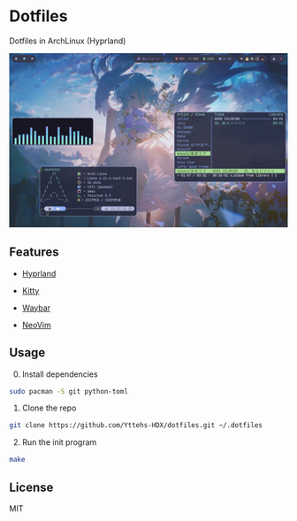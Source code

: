 # Dotfiles

Dotfiles in ArchLinux (Hyprland)

![hyprland](Screenshot.png)

## Features

- [Hyprland](config/hypr)

- [Kitty](config/kitty)

- [Waybar](config/waybar)

- [NeoVim](config/nvim)

## Usage

0. Install dependencies

```bash
sudo pacman -S git python-toml
```

1. Clone the repo


```bash
git clone https://github.com/Yttehs-HDX/dotfiles.git ~/.dotfiles
```

2. Run the init program

```bash
make
```

## License

MIT
